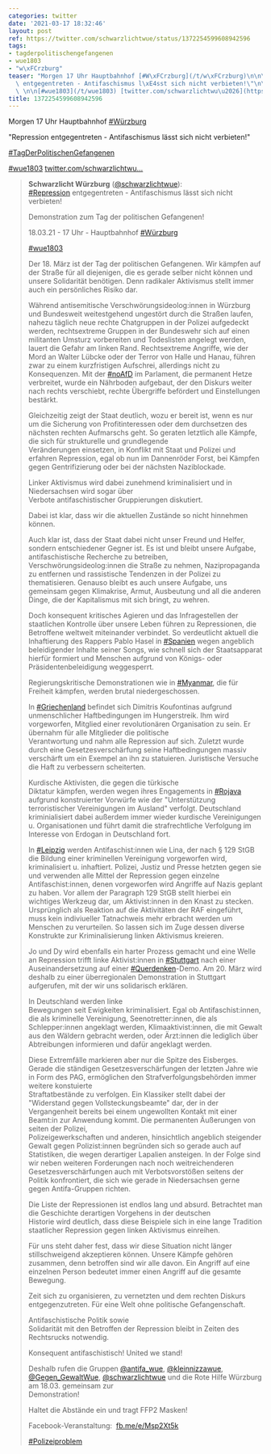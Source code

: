 ```yaml
---
categories: twitter
date: '2021-03-17 18:32:46'
layout: post
ref: https://twitter.com/schwarzlichtwue/status/1372254599608942596
tags:
- tagderpolitischengefangenen
- wue1803
- "w\xFCrzburg"
teaser: "Morgen 17 Uhr Hauptbahnhof [#W\xFCrzburg](/t/w\xFCrzburg)\n\n\"Repression\
  \ entgegentreten - Antifaschismus l\xE4sst sich nicht verbieten!\"\n\n\n\n[#TagDerPolitischenGefangenen](/t/tagderpolitischengefangenen)\
  \ \n\n[#wue1803](/t/wue1803) [twitter.com/schwarzlichtwu\u2026](https://twitter.com/schwarzlichtwue/status/1369987100746088451)"
title: 1372254599608942596
---
```

Morgen 17 Uhr Hauptbahnhof [#Würzburg](/t/würzburg)

"Repression entgegentreten - Antifaschismus lässt sich nicht verbieten!"



[#TagDerPolitischenGefangenen](/t/tagderpolitischengefangenen) 

[#wue1803](/t/wue1803) [twitter.com/schwarzlichtwu…](https://twitter.com/schwarzlichtwue/status/1369987100746088451)
> <b>Schwarzlicht Würzburg</b> ([@schwarzlichtwue](https://twitter.com/schwarzlichtwue)):  
>[#Repression](/t/repression) entgegentreten - Antifaschismus lässt sich nicht verbieten!  
>  
>  
>  
>Demonstration zum Tag der politischen Gefangenen!  
>  
>  
>  
>18.03.21 - 17 Uhr - Hauptbahnhof [#Würzburg](/t/würzburg)  
>  
>[#wue1803](/t/wue1803)  
>  
>  
>  
>Der 18. März ist der Tag der politischen Gefangenen. Wir kämpfen auf der Straße für all diejenigen,  die es gerade selber nicht können und unsere Solidarität benötigen. Denn radikaler Aktivismus stellt immer auch ein persönliches Risiko dar.  
>  
>  
>  
>Während antisemitische Verschwörungsideolog:innen in Würzburg und Bundesweit weitestgehend ungestört durch die Straßen laufen, nahezu täglich neue rechte Chatgruppen in der Polizei aufgedeckt werden, rechtsextreme Gruppen in der Bundeswehr sich auf einen militanten Umsturz vorbereiten und Todeslisten angelegt werden, lauert die Gefahr am linken Rand. Rechtsextreme Angriffe, wie der Mord an Walter Lübcke oder der Terror von Halle und Hanau, führen zwar zu einem kurzfristigen Aufschrei, allerdings nicht zu Konsequenzen. Mit der [#noAfD](/t/noafd) im Parlament, die permanent Hetze verbreitet, wurde ein Nährboden aufgebaut, der den Diskurs weiter nach rechts verschiebt, rechte Übergriffe befördert und Einstellungen bestärkt.   
>  
>Gleichzeitig zeigt der Staat deutlich, wozu er bereit ist, wenn es nur um die Sicherung von Profitinteressen oder dem durchsetzen des nächsten rechten Aufmarschs geht. So geraten letztlich alle Kämpfe, die sich für strukturelle und grundlegende  
>Veränderungen einsetzen, in Konflikt mit Staat und Polizei und erfahren Repression, egal ob nun im Dannenröder Forst, bei Kämpfen gegen Gentrifizierung oder bei der nächsten Naziblockade.  
>  
>Linker Aktivismus wird dabei zunehmend kriminalisiert und in Niedersachsen wird sogar über  
>Verbote antifaschistischer Gruppierungen diskutiert.  
>  
>  
>  
>Dabei ist klar, dass wir die aktuellen Zustände so nicht hinnehmen können.   
>  
>Auch klar ist, dass der Staat dabei nicht unser Freund und Helfer, sondern entschiedener Gegner ist. Es ist und bleibt unsere Aufgabe, antifaschistische Recherche zu betreiben, Verschwörungsideolog:innen die Straße zu nehmen, Nazipropaganda zu entfernen und rassistische Tendenzen in der Polizei zu thematisieren. Genauso  bleibt es auch unsere Aufgabe, uns gemeinsam gegen Klimakrise, Armut, Ausbeutung und all die anderen Dinge, die der Kapitalismus mit sich bringt, zu wehren.    
>  
>  
>  
>Doch konsequent kritisches Agieren und das Infragestellen der staatlichen Kontrolle über unsere Leben führen zu Repressionen, die Betroffene weltweit miteinander verbindet. So verdeutlicht aktuell die Inhaftierung des Rappers Pablo Hasel in [#Spanien](/t/spanien) wegen angeblich beleidigender Inhalte seiner Songs, wie schnell sich der Staatsapparat hierfür formiert und Menschen aufgrund von Königs- oder Präsidentenbeleidigung weggesperrt.   
>  
>Regierungskritische Demonstrationen wie in [#Myanmar](/t/myanmar), die für  
>Freiheit kämpfen, werden brutal niedergeschossen.   
>  
>In [#Griechenland](/t/griechenland) befindet sich Dimitris Koufontinas aufgrund unmenschlicher Haftbedingungen im Hungerstreik. Ihm wird vorgeworfen, Mitglied einer revolutionären Organisation zu sein. Er übernahm für alle Mitglieder die politische  
>Verantwortung und nahm alle Repression auf sich. Zuletzt wurde durch eine Gesetzesverschärfung seine Haftbedingungen massiv verschärft um ein Exempel an ihn zu statuieren. Juristische Versuche die Haft zu verbessern scheiterten.   
>  
>Kurdische Aktivisten, die gegen die türkische  
>Diktatur kämpfen, werden wegen ihres Engagements in [#Rojava](/t/rojava) aufgrund konstruierter Vorwürfe wie der "Unterstützung terroristischer Vereinigungen im Ausland" verfolgt. Deutschland kriminialisiert dabei außerdem immer wieder kurdische Vereinigungen u. Organisationen und führt damit die strafrechtliche Verfolgung im Interesse von Erdogan in Deutschland fort.  
>  
>In [#Leipzig](/t/leipzig) werden Antifaschist:innen wie Lina, der nach § 129 StGB die Bildung einer kriminellen Vereinigung vorgeworfen wird, kriminalisiert u. inhaftiert. Polizei, Justiz und Presse hetzten gegen sie und verwenden alle Mittel der Repression gegen einzelne Antifaschist:innen, denen vorgeworfen wird Angriffe auf Nazis geplant zu haben. Vor allem der Paragraph 129 StGB stellt hierbei ein wichtiges Werkzeug dar, um Aktivist:innen in den Knast zu stecken. Ursprünglich als Reaktion auf die Aktivitäten der RAF eingeführt, muss kein indiviueller Tatnachweis mehr erbracht werden um Menschen zu verurteilen. So lassen sich im Zuge dessen diverse Konstrukte zur Kriminalisierung linken Aktivismus kreieren.  
>  
>Jo und Dy wird ebenfalls ein harter Prozess gemacht und eine Welle an Repression trifft linke Aktivist:innen in [#Stuttgart](/t/stuttgart) nach einer Auseinandersetzung auf einer [#Querdenken](/t/querdenken)-Demo. Am 20. März wird deshalb zu einer überregionalen Demonstration in Stuttgart aufgerufen, mit der wir uns solidarisch erklären.  
>  
>In Deutschland werden linke  
>Bewegungen seit Ewigkeiten kriminalisiert. Egal ob Antifaschist:innen, die als kriminelle Vereinigung, Seenotretter:innen, die als Schlepper:innen angeklagt werden, Klimaaktivist:innen, die mit Gewalt aus den Wäldern gebracht werden, oder Ärzt:innen die lediglich über  
>Abtreibungen informieren und dafür angeklagt werden.  
>  
>  
>  
>Diese Extremfälle markieren aber nur die Spitze des Eisberges. Gerade die ständigen Gesetzesverschärfungen der letzten Jahre wie in Form des PAG, ermöglichen den Strafverfolgungsbehörden immer weitere konstuierte  
>Straftatbestände zu verfolgen. Ein Klassiker stellt dabei der "Widerstand gegen Vollsteckungsbeamte" dar, der in der Vergangenheit bereits bei einem ungewollten Kontakt mit einer Beamt:in zur Anwendung kommt. Die permanenten Äußerungen von seiten der Polizei,  
>Polizeigewerkschaften und anderen,  hinsichtlich angeblich steigender Gewalt gegen Polizist:innen begründen sich so gerade auch auf Statistiken, die wegen derartiger Lapalien ansteigen. In der Folge sind wir neben weiteren Forderungen nach noch weitreichenderen  
>Gesetzesverschärfungen auch mit Verbotsvorstößen seitens der Politik konfrontiert, die sich wie gerade in Niedersachsen gerne gegen Antifa-Gruppen richten.   
>  
>  
>  
>Die Liste der Repressionen ist endlos lang und absurd. Betrachtet man die Geschichte derartigen Vorgehens in der deutschen  
>Historie wird deutlich, dass diese Beispiele sich in eine lange Tradition staatlicher Repression gegen linken Aktivismus einreihen.  
>  
>Für uns steht daher fest, dass wir diese Situation nicht länger stillschweigend akzeptieren können.  Unsere Kämpfe gehören zusammen, denn betroffen sind wir alle davon. Ein Angriff auf eine einzelnen Person bedeutet immer einen Angriff auf die gesamte Bewegung.   
>  
>Zeit sich zu organisieren, zu vernetzten und dem rechten Diskurs entgegenzutreten. Für eine Welt ohne politische Gefangenschaft.  
>  
>Antifaschistische Politik sowie  
>Solidarität mit den Betroffen der Repression bleibt in Zeiten des Rechtsrucks notwendig.   
>  
>Konsequent antifaschistisch! United we stand!  
>  
>  
>  
>Deshalb rufen die Gruppen [@antifa_wue](https://twitter.com/antifa_wue), [@kleinnizzawue](https://twitter.com/kleinnizzawue), [@Gegen_GewaltWue](https://twitter.com/Gegen_GewaltWue), [@schwarzlichtwue](https://twitter.com/schwarzlichtwue) und die Rote Hilfe Würzburg am 18.03. gemeinsam zur  
>Demonstration!  
>  
>  
>  
>Haltet die Abstände ein und tragt FFP2 Masken!  
>  
>  
>  
>Facebook-Veranstaltung:  [fb.me/e/Msp2Xt5k](https://fb.me/e/Msp2Xt5k)  
>  
>  
>  
>[#Polizeiproblem](/t/polizeiproblem)  

